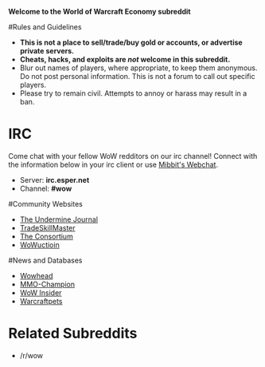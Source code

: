 **Welcome to the World of Warcraft Economy subreddit**

#Rules and Guidelines

* **This is not a place to sell/trade/buy gold or accounts, or advertise private servers.** 
* **Cheats, hacks, and exploits are *not* welcome in this subreddit.** 
* Blur out names of players, where appropriate, to keep them anonymous.  Do not post personal information.  This is not a forum to call out specific players. 
* Please try to remain civil. Attempts to annoy or harass may result in a ban. 

# IRC
Come chat with your fellow WoW redditors on our irc channel! Connect with the information below in your irc client or use [Mibbit's Webchat](http://client01.chat.mibbit.com/).  

* Server: **irc.esper.net**
* Channel: **#wow**

#Community Websites

* [The Undermine Journal](https://theunderminejournal.com/)
* [TradeSkillMaster](http://tradeskillmaster.com/)
* [The Consortium](http://stormspire.net/)
* [WoWuctioin](http://www.wowuction.com/)

#News and Databases

* [Wowhead](http://www.wowhead.com)
* [MMO-Champion](http://www.mmo-champion.com)
* [WoW Insider]( http://wow.joystiq.com/)
* [Warcraftpets](http://www.warcraftpets.com)    

# Related Subreddits

* /r/wow